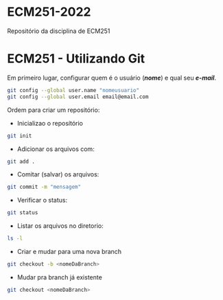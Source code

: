# ECM251-2022
Repositório da disciplina de ECM251

# ECM251 - Utilizando Git

Em primeiro lugar, configurar quem é o usuário (***nome***) e qual seu ***e-mail***.

```bash
git config --global user.name "nomeusuario"
git config --global user.email email@email.com
```

Ordem para criar um repositório:
- Inicializao o reposítório
```bash
git init
```

- Adicionar os arquivos com:
```bash
git add .
```

- Comitar (salvar) os arquivos:
```bash
git commit -m "mensagem"
```

- Verificar o status:
```bash
git status
```

- Listar os arquivos no diretorio:
```bash
ls -l
```

- Criar e mudar para uma nova branch
```bash
git checkout -b <nomeDaBranch>
```

- Mudar pra branch já existente
```bash
git checkout <nomeDaBranch>
```
